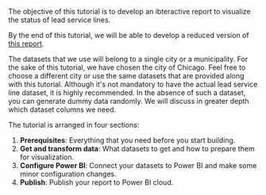 The objective of this tutorial is to develop an ibteractive report to visualize the status of lead service lines.

By the end of this tutorial, we will be able to develop a reduced version of [this report](https://app.powerbi.com/view?r=eyJrIjoiN2VkNzY0MTktMDU4Zi00MzkzLTk2Y2YtOTJmY2E3N2MyYTk1IiwidCI6IjNhMzM0YmY0LThlNjEtNDNhOS04ZmY1LWFiYTQ0YzcxY2VhOCIsImMiOjZ9&pageName=ReportSection56a47a80c507793ad45d).

The datasets that we use will belong to a single city or a municipality. For the sake of this tutorial, we have chosen the city of Chicago. Feel free to choose a different city or use the same datasets that are provided along with this tutorial. Although it's not mandatory to have the actual lead service line dataset, it is highly recommended. In the absence of such a dataset, you can generate dummy data randomly. We will discuss in greater depth which dataset columns we need.

The tutorial is arranged in four sections:

1. **Prerequisites**: Everything that you need before you start building.
2. **Get and transform data**: What datasets to get and how to prepare them for visualization.
3. **Configure Power BI**: Connect your datasets to Power BI and make some minor configuration changes.
4. **Publish**: Publish your report to Power BI cloud.